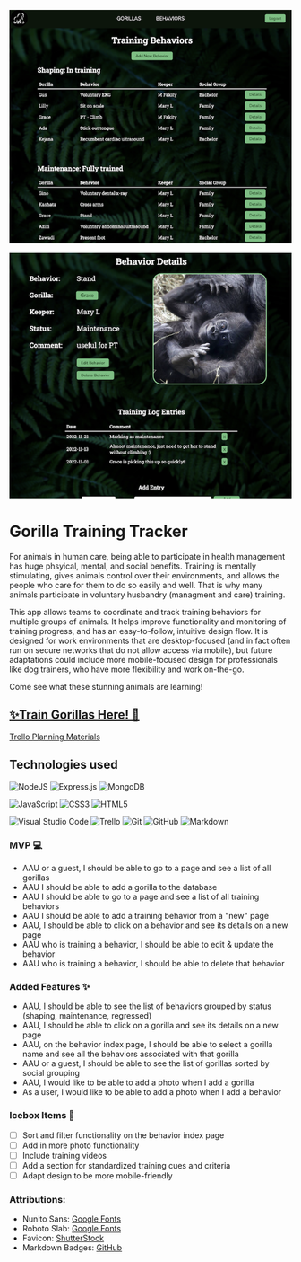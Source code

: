 ![App screenshot index page](./public/assets/screenshot-1.png) 

![App screenshot gorilla training page](./public/assets/screenshot-2.png)

# Gorilla Training Tracker

For animals in human care, being able to participate in health management has huge phsyical, mental, and social benefits. Training is mentally stimulating, gives animals control over their environments, and allows the people who care for them to do so easily and well. That is why many animals participate in voluntary husbandry (managment and care) training.

This app allows teams to coordinate and track training behaviors for multiple groups of animals. It helps improve functionality and monitoring of training progress, and has an easy-to-follow, intuitive design flow. It is designed for work environments that are desktop-focused (and in fact often run on secure networks that do not allow access via mobile), but future adaptations could include more mobile-focused design for professionals like dog trainers, who have more flexibility and work on-the-go.

Come see what these stunning animals are learning!

## [✨Train Gorillas Here! 🦍](https://gorilla-training-tracker.fly.dev/)

[Trello Planning Materials](https://trello.com/b/PANVRNWF/ml-training-app)

## Technologies used
![NodeJS](https://img.shields.io/badge/node.js-6DA55F?style=for-the-badge&logo=node.js&logoColor=white)
![Express.js](https://img.shields.io/badge/express.js-%23404d59.svg?style=for-the-badge&logo=express&logoColor=%2361DAFB)
![MongoDB](https://img.shields.io/badge/MongoDB-%234ea94b.svg?style=for-the-badge&logo=mongodb&logoColor=white)

![JavaScript](https://img.shields.io/badge/javascript-%23323330.svg?style=for-the-badge&logo=javascript&logoColor=%23F7DF1E)
![CSS3](https://img.shields.io/badge/css3-%231572B6.svg?style=for-the-badge&logo=css3&logoColor=white)
![HTML5](https://img.shields.io/badge/html5-%23E34F26.svg?style=for-the-badge&logo=html5&logoColor=white)

![Visual Studio Code](https://img.shields.io/badge/Visual%20Studio%20Code-0078d7.svg?style=for-the-badge&logo=visual-studio-code&logoColor=white)
![Trello](https://img.shields.io/badge/Trello-%23026AA7.svg?style=for-the-badge&logo=Trello&logoColor=white)
![Git](https://img.shields.io/badge/git-%23F05033.svg?style=for-the-badge&logo=git&logoColor=white)
![GitHub](https://img.shields.io/badge/github-%23121011.svg?style=for-the-badge&logo=github&logoColor=white)
![Markdown](https://img.shields.io/badge/markdown-%23000000.svg?style=for-the-badge&logo=markdown&logoColor=white)

### MVP 💻
* AAU or a guest, I should be able to go to a page and see a list of all gorillas
* AAU I should be able to add a gorilla to the database
* AAU I should be able to go to a page and see a list of all training behaviors
* AAU I should be able to add a training behavior from a "new" page
* AAU, I should be able to click on a behavior and see its details on a new page
* AAU who is training a behavior, I should be able to edit & update the behavior
* AAU who is training a behavior, I should be able to delete that behavior

### Added Features ✨
* AAU, I should be able to see the list of behaviors grouped by status (shaping, maintenance, regressed)
* AAU, I should be able to click on a gorilla and see its details on a new page
* AAU, on the behavior index page, I should be able to select a gorilla name and see all the behaviors associated with that gorilla
* AAU or a guest, I should be able to see the list of gorillas sorted by social grouping
* AAU, I would like to be able to add a photo when I add a gorilla
* As a user, I would like to be able to add a photo when I add a behavior

### Icebox Items 🧊 
- [ ] Sort and filter functionality on the behavior index page
- [ ] Add in more photo functionality
- [ ] Include training videos
- [ ] Add a section for standardized training cues and criteria
- [ ] Adapt design to be more mobile-friendly

### Attributions:
* Nunito Sans: [Google Fonts](https://fonts.google.com/specimen/Nunito+Sans?query=nunito+sans)
* Roboto Slab: [Google Fonts](https://fonts.google.com/specimen/Roboto+Slab?query=roboto+slab)
* Favicon: [ShutterStock](https://www.shutterstock.com/image-vector/head-gorilla-silhouette-symbol-illustration-isolated-1609863988)
* Markdown Badges: [GitHub](https://github.com/Ileriayo/markdown-badges)

